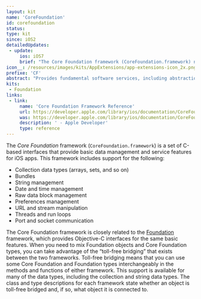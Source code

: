 ```yaml
---
layout: kit
name: 'CoreFoundation'
id: corefoundation
status:
type: kit
since: iOS2
detailedUpdates:
 - update:
     ios: iOS7
     brief: "The Core Foundation framework (CoreFoundation.framework) now lets you schedule stream objects on dispatch queues."
icon__: /resources/images/kits/AppExtensions/app-extensions-icon_2x.png
prefixe: 'CF'
abstract: "Provides fundamental software services, including abstractions for common data types, string utilities, collection utilities, resource management, and preferences."
kits:
 - Foundation
links:
 - link:
     name: 'Core Foundation Framework Reference'
     url: https://developer.apple.com/library/ios/documentation/CoreFoundation/Reference/CoreFoundation_Collection/index.html
     was: https://developer.apple.com/library/ios/documentation/CoreFoundation/Reference/CoreFoundation_Collection/_index.html
     description: ' - Apple Developer'
     type: reference
---
```


The *Core Foundation* framework (`CoreFoundation.framework`) is a set of C-based interfaces that provide basic data management and service features for iOS apps. This framework includes support for the following:

* Collection data types (arrays, sets, and so on)
* Bundles
* String management
* Date and time management
* Raw data block management
* Preferences management
* URL and stream manipulation
* Threads and run loops
* Port and socket communication

The Core Foundation framework is closely related to the [Foundation](/Foundation) framework, which provides Objective-C interfaces for the same basic features. When you need to mix Foundation objects and Core Foundation types, you can take advantage of the “toll-free bridging” that exists between the two frameworks. Toll-free bridging means that you can use some Core Foundation and Foundation types interchangeably in the methods and functions of either framework. This support is available for many of the data types, including the collection and string data types. The class and type descriptions for each framework state whether an object is toll-free bridged and, if so, what object it is connected to.

